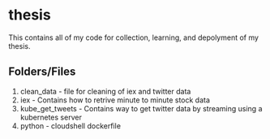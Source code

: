 # thesis

This contains all of my code for collection, learning, and depolyment of my thesis. 

## Folders/Files

1. clean_data - file for cleaning of iex and twitter data
1. iex - Contains how to retrive minute to minute stock data
1. kube_get_tweets - Contains way to get twitter data by streaming using a kubernetes server
1. python - cloudshell dockerfile
